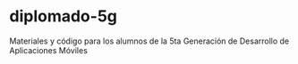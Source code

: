 # diplomado-5g
Materiales y código para los alumnos de la 5ta Generación de Desarrollo de Aplicaciones Móviles
